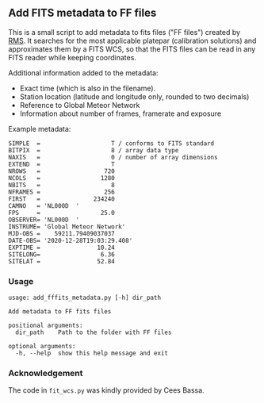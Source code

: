 ## Add FITS metadata to FF files

This is a small script to add metadata to fits files ("FF files") created by [RMS](https://github.com/CroatianMeteorNetwork/RMS). It searches for the most applicable platepar (calibration solutions) and approximates them by a FITS WCS, so that the FITS files can be read in any FITS reader while keeping coordinates.

Additional information added to the metadata:

 * Exact time (which is also in the filename).
 * Station location (latitude and longitude only, rounded to two decimals)
 * Reference to Global Meteor Network
 * Information about number of frames, framerate and exposure

Example metadata:
```
SIMPLE  =                    T / conforms to FITS standard
BITPIX  =                    8 / array data type
NAXIS   =                    0 / number of array dimensions
EXTEND  =                    T
NROWS   =                  720
NCOLS   =                 1280
NBITS   =                    8
NFRAMES =                  256
FIRST   =               234240
CAMNO   = 'NL000D  '
FPS     =                 25.0
OBSERVER= 'NL000D  '
INSTRUME= 'Global Meteor Network'
MJD-OBS =    59211.79409037037
DATE-OBS= '2020-12-28T19:03:29.408'
EXPTIME =                10.24
SITELONG=                 6.36
SITELAT =                52.84
```

### Usage
```
usage: add_fffits_metadata.py [-h] dir_path

Add metadata to FF fits files

positional arguments:
  dir_path    Path to the folder with FF files

optional arguments:
  -h, --help  show this help message and exit
```

### Acknowledgement

The code in `fit_wcs.py` was kindly provided by Cees Bassa.
